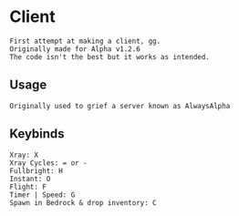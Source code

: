 # Client
    First attempt at making a client, gg.
    Originally made for Alpha v1.2.6
    The code isn't the best but it works as intended.

## Usage

    Originally used to grief a server known as AlwaysAlpha
    
## Keybinds

    Xray: X
    Xray Cycles: = or -
    Fullbright: H
    Instant: O
    Flight: F
    Timer | Speed: G
    Spawn in Bedrock & drop inventory: C
    
